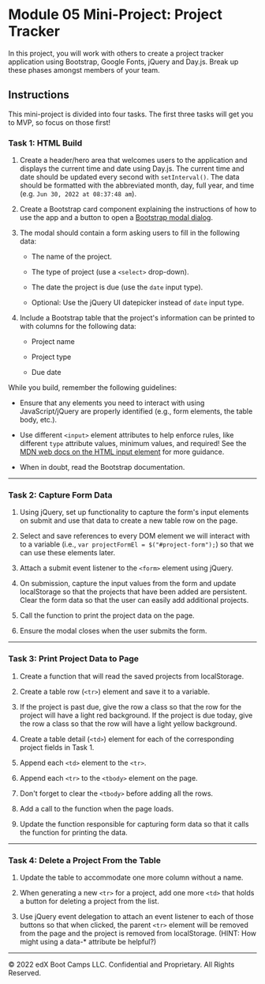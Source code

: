 # Module 05 Mini-Project: Project Tracker

In this project, you will work with others to create a project tracker application using Bootstrap, Google Fonts, jQuery and Day.js. Break up these phases amongst members of your team.

## Instructions

This mini-project is divided into four tasks. The first three tasks will get you to MVP, so focus on those first!

### Task 1: HTML Build

1. Create a header/hero area that welcomes users to the application and displays the current time and date using Day.js. The current time and date should be updated every second with `setInterval()`. The data should be formatted with the abbreviated month, day, full year, and time (e.g. `Jun 30, 2022 at 08:37:48 am`).

2. Create a Bootstrap card component explaining the instructions of how to use the app and a button to open a [Bootstrap modal dialog](https://getbootstrap.com/docs/5.1/components/modal/).

3. The modal should contain a form asking users to fill in the following data:

    * The name of the project.

    * The type of project (use a `<select>` drop-down).

    * The date the project is due (use the `date` input type).

    * Optional: Use the jQuery UI datepicker instead of `date` input type.

4. Include a Bootstrap table that the project's information can be printed to with columns for the following data:

    * Project name

    * Project type

    * Due date

While you build, remember the following guidelines:

* Ensure that any elements you need to interact with using JavaScript/jQuery are properly identified (e.g., form elements, the table body, etc.).

* Use different `<input>` element attributes to help enforce rules, like different `type` attribute values, minimum values, and required! See the [MDN web docs on the HTML input element](https://developer.mozilla.org/en-US/docs/Web/HTML/Element/input) for more guidance.

* When in doubt, read the Bootstrap documentation.

---

### Task 2: Capture Form Data

1. Using jQuery, set up functionality to capture the form's input elements on submit and use that data to create a new table row on the page.

2. Select and save references to every DOM element we will interact with to a variable (i.e., `var projectFormEl = $("#project-form");`) so that we can use these elements later.

3. Attach a submit event listener to the `<form>` element using jQuery.

4. On submission, capture the input values from the form and update localStorage so that the projects that have been added are persistent. Clear the form data so that the user can easily add additional projects.

5. Call the function to print the project data on the page.

6. Ensure the modal closes when the user submits the form.

---

### Task 3: Print Project Data to Page

1. Create a function that will read the saved projects from localStorage.

2. Create a table row (`<tr>`) element and save it to a variable.

3. If the project is past due, give the row a class so that the row for the project will have a light red background. If the project is due today, give the row a class so that the row will have a light yellow background.

4. Create a table detail (`<td>`) element for each of the corresponding project fields in Task 1.

5. Append each `<td>` element to the `<tr>`.

6. Append each `<tr>` to the `<tbody>` element on the page.

7. Don't forget to clear the `<tbody>` before adding all the rows.

8. Add a call to the function when the page loads.

9. Update the function responsible for capturing form data so that it calls the function for printing the data.

---

### Task 4: Delete a Project From the Table

1. Update the table to accommodate one more column without a name.

2. When generating a new `<tr>` for a project, add one more `<td>` that holds a button for deleting a project from the list.

3. Use jQuery event delegation to attach an event listener to each of those buttons so that when clicked, the parent `<tr>` element will be removed from the page and the project is removed from localStorage. (HINT: How might using a data-* attribute be helpful?)

---
© 2022 edX Boot Camps LLC. Confidential and Proprietary. All Rights Reserved.

